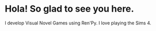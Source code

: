 # Hola! So glad to see you here.

I develop Visual Novel Games using Ren'Py. I love playing the Sims 4.

